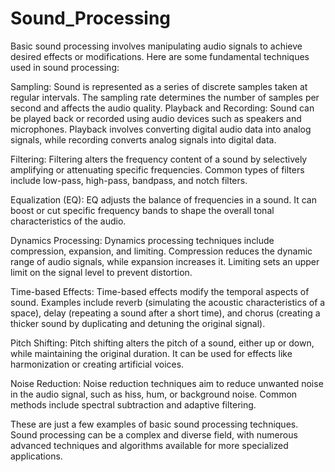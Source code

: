 # Sound_Processing
Basic sound processing involves manipulating audio signals to achieve desired effects or modifications. 
Here are some fundamental techniques used in sound processing:

  Sampling: Sound is represented as a series of discrete samples taken at regular intervals. The sampling rate determines the number of samples per second and affects the audio quality.
  Playback and Recording: Sound can be played back or recorded using audio devices such as speakers and microphones. Playback involves converting digital audio data into analog signals,
  while recording converts analog signals into digital data.

  Filtering: Filtering alters the frequency content of a sound by selectively amplifying or attenuating specific frequencies. Common types of filters include low-pass, high-pass, bandpass, and notch filters.

  Equalization (EQ): EQ adjusts the balance of frequencies in a sound. It can boost or cut specific frequency bands to shape the overall tonal characteristics of the audio.

  Dynamics Processing: Dynamics processing techniques include compression, expansion, and limiting. Compression reduces the dynamic range of audio signals, while expansion increases it. Limiting sets an upper limit on the signal level to prevent distortion.

  Time-based Effects: Time-based effects modify the temporal aspects of sound. Examples include reverb (simulating the acoustic characteristics of a space), delay (repeating a sound after a short time), and chorus (creating a thicker sound by duplicating and detuning the original signal).

  Pitch Shifting: Pitch shifting alters the pitch of a sound, either up or down, while maintaining the original duration. It can be used for effects like harmonization or creating artificial voices.

  Noise Reduction: Noise reduction techniques aim to reduce unwanted noise in the audio signal, such as hiss, hum, or background noise. Common methods include spectral subtraction and adaptive filtering.

These are just a few examples of basic sound processing techniques. Sound processing can be a complex and diverse field, with numerous advanced techniques and algorithms available for more specialized applications.
